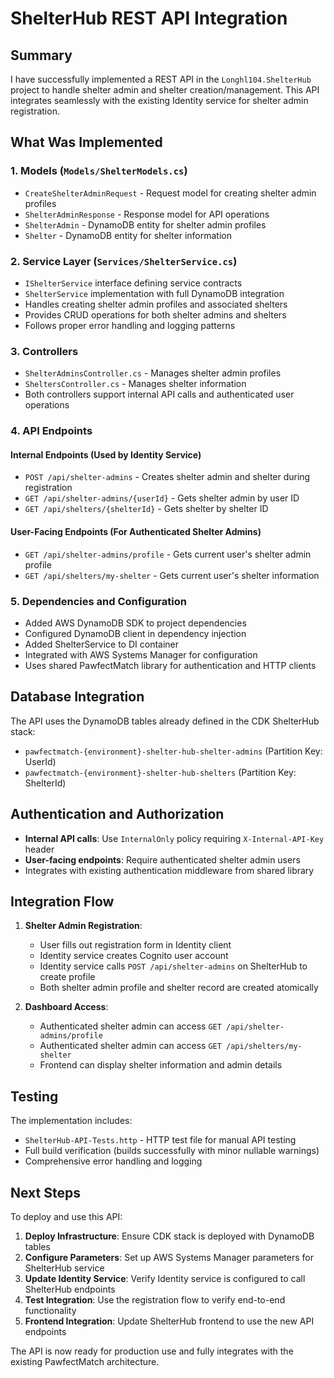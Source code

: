 # ShelterHub REST API Integration

## Summary

I have successfully implemented a REST API in the `Longhl104.ShelterHub` project to handle shelter admin and shelter creation/management. This API integrates seamlessly with the existing Identity service for shelter admin registration.

## What Was Implemented

### 1. **Models** (`Models/ShelterModels.cs`)
- `CreateShelterAdminRequest` - Request model for creating shelter admin profiles
- `ShelterAdminResponse` - Response model for API operations
- `ShelterAdmin` - DynamoDB entity for shelter admin profiles
- `Shelter` - DynamoDB entity for shelter information

### 2. **Service Layer** (`Services/ShelterService.cs`)
- `IShelterService` interface defining service contracts
- `ShelterService` implementation with full DynamoDB integration
- Handles creating shelter admin profiles and associated shelters
- Provides CRUD operations for both shelter admins and shelters
- Follows proper error handling and logging patterns

### 3. **Controllers**
- `ShelterAdminsController.cs` - Manages shelter admin profiles
- `SheltersController.cs` - Manages shelter information
- Both controllers support internal API calls and authenticated user operations

### 4. **API Endpoints**

#### Internal Endpoints (Used by Identity Service)
- `POST /api/shelter-admins` - Creates shelter admin and shelter during registration
- `GET /api/shelter-admins/{userId}` - Gets shelter admin by user ID
- `GET /api/shelters/{shelterId}` - Gets shelter by shelter ID

#### User-Facing Endpoints (For Authenticated Shelter Admins)
- `GET /api/shelter-admins/profile` - Gets current user's shelter admin profile  
- `GET /api/shelters/my-shelter` - Gets current user's shelter information

### 5. **Dependencies and Configuration**
- Added AWS DynamoDB SDK to project dependencies
- Configured DynamoDB client in dependency injection
- Added ShelterService to DI container
- Integrated with AWS Systems Manager for configuration
- Uses shared PawfectMatch library for authentication and HTTP clients

## Database Integration

The API uses the DynamoDB tables already defined in the CDK ShelterHub stack:
- `pawfectmatch-{environment}-shelter-hub-shelter-admins` (Partition Key: UserId)
- `pawfectmatch-{environment}-shelter-hub-shelters` (Partition Key: ShelterId)

## Authentication and Authorization

- **Internal API calls**: Use `InternalOnly` policy requiring `X-Internal-API-Key` header
- **User-facing endpoints**: Require authenticated shelter admin users
- Integrates with existing authentication middleware from shared library

## Integration Flow

1. **Shelter Admin Registration**: 
   - User fills out registration form in Identity client
   - Identity service creates Cognito user account
   - Identity service calls `POST /api/shelter-admins` on ShelterHub to create profile
   - Both shelter admin profile and shelter record are created atomically

2. **Dashboard Access**:
   - Authenticated shelter admin can access `GET /api/shelter-admins/profile`
   - Authenticated shelter admin can access `GET /api/shelters/my-shelter`
   - Frontend can display shelter information and admin details

## Testing

The implementation includes:
- `ShelterHub-API-Tests.http` - HTTP test file for manual API testing
- Full build verification (builds successfully with minor nullable warnings)
- Comprehensive error handling and logging

## Next Steps

To deploy and use this API:

1. **Deploy Infrastructure**: Ensure CDK stack is deployed with DynamoDB tables
2. **Configure Parameters**: Set up AWS Systems Manager parameters for ShelterHub service
3. **Update Identity Service**: Verify Identity service is configured to call ShelterHub endpoints
4. **Test Integration**: Use the registration flow to verify end-to-end functionality
5. **Frontend Integration**: Update ShelterHub frontend to use the new API endpoints

The API is now ready for production use and fully integrates with the existing PawfectMatch architecture.

